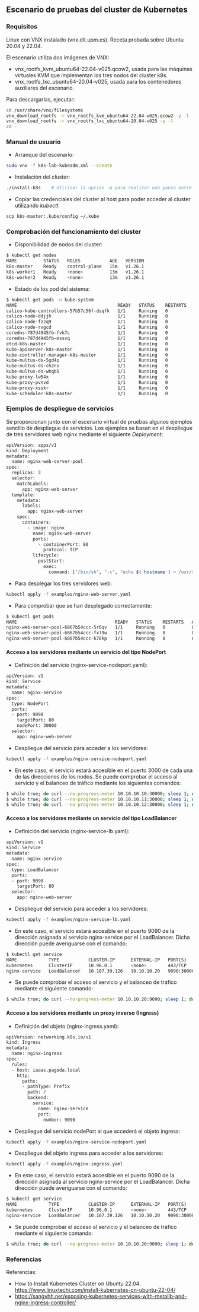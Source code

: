 ## Escenario de pruebas del cluster de Kubernetes

### Requisitos
Linux con VNX instalado (vnx.dit.upm.es). Receta probada sobre Ubuntu 20.04 y 22.04.

El escenario utiliza dos imágenes de VNX:
- vnx_rootfs_kvm_ubuntu64-22.04-v025.qcow2, usada para las máquinas virtuales KVM que implementan los tres nodos del cluster k8s.
- vnx_rootfs_lxc_ubuntu64-20.04-v025, usada para los contenedores auxiliares del escenario. 

Para descargarlas, ejecutar:
```bash
cd /usr/share/vnx/filesystems
vnx_download_rootfs -r vnx_rootfs_kvm_ubuntu64-22.04-v025.qcow2 -y -l
vnx_download_rootfs -r vnx_rootfs_lxc_ubuntu64-20.04-v025 -y -l
cd -
```

### Manual de usuario

- Arranque del escenario:
```bash
sudo vnx -f k8s-lab-kubeadm.xml --create
```
- Instalación del cluster:
```bash
./install-k8s    # Utilizar la opción -p para realizar una pausa entre los distintos pasos de la instalación
```
- Copiar las credenciales del cluster al host para poder acceder al cluster utilizando *kubectl*:
```bash
scp k8s-master:.kube/config ~/.kube
```

### Comprobación del funcionamiento del cluster
- Disponibilidad de nodos del cluster:
```bash
$ kubectl get nodes
NAME          STATUS   ROLES           AGE   VERSION
k8s-master    Ready    control-plane   15m   v1.26.1
k8s-worker1   Ready    <none>          13m   v1.26.1
k8s-worker2   Ready    <none>          13m   v1.26.1
```
- Estado de los pod del sistema:
```bash
$ kubectl get pods -n kube-system
NAME                                      READY   STATUS    RESTARTS   AGE
calico-kube-controllers-57b57c56f-dsqfk   1/1     Running   0          35m
calico-node-ddjjh                         1/1     Running   0          35m
calico-node-fzzq9                         1/1     Running   0          35m
calico-node-rvgcd                         1/1     Running   0          35m
coredns-787d4945fb-fvk7c                  1/1     Running   0          37m
coredns-787d4945fb-mssvq                  1/1     Running   0          37m
etcd-k8s-master                           1/1     Running   0          37m
kube-apiserver-k8s-master                 1/1     Running   0          37m
kube-controller-manager-k8s-master        1/1     Running   0          37m
kube-multus-ds-5gd4p                      1/1     Running   0          34m
kube-multus-ds-ch2ns                      1/1     Running   0          34m
kube-multus-ds-whqb5                      1/1     Running   0          34m
kube-proxy-lw54x                          1/1     Running   0          37m
kube-proxy-pvnvd                          1/1     Running   0          35m
kube-proxy-xsskr                          1/1     Running   0          36m
kube-scheduler-k8s-master                 1/1     Running   0          37m
```
### Ejemplos de despliegue de servicios
Se proporcionan junto con el escenario virtual de pruebas algunos ejemplos sencillo de despliegue de servicios. Los ejemplos se basan en el despliegue de tres servidores web nginx mediante el siguiente *Deployment*:
```bash
apiVersion: apps/v1
kind: Deployment
metadata:
  name: nginx-web-server-pool
spec:
  replicas: 3
  selector:
    matchLabels:
      app: nginx-web-server
  template:
    metadata:
      labels:
        app: nginx-web-server
    spec:
      containers:
        - image: nginx
          name: nginx-web-server
          ports:
            - containerPort: 80
              protocol: TCP
          lifecycle:
            postStart:
              exec:
                command: ["/bin/sh", "-c", "echo $( hostname ) > /usr/share/nginx/html/index.html"]
```
- Para desplegar los tres servidores web: 
```bash
kubectl apply -f examples/nginx-web-server.yaml 
```
- Para comprobar que se han desplegado correctamente: 
```bash
$ kubectl get pods
NAME                                     READY   STATUS    RESTARTS   AGE
nginx-web-server-pool-6867b54ccc-5r6qv   1/1     Running   0          80m
nginx-web-server-pool-6867b54ccc-fx79w   1/1     Running   0          80m
nginx-web-server-pool-6867b54ccc-k78kp   1/1     Running   0          80m
```

#### Acceso a los servidores mediante un servicio del tipo NodePort
- Definición del servicio (nginx-service-nodeport.yaml):
```bash
apiVersion: v1
kind: Service
metadata:
  name: nginx-service
spec:
  type: NodePort
  ports:
  - port: 9090
    targetPort: 80
    nodePort: 30000
  selector:
    app: nginx-web-server
```
- Despliegue del servicio para acceder a los servidores:
```bash
kubectl apply -f examples/nginx-service-nodeport.yaml
```
- En este caso, el servicio estará accesible en el puerto 3000 de cada una de las direcciones de los nodos. Se puede comprobar el acceso al servicio y el balanceo de tráfico mediante los siguientes comandos:
```bash
$ while true; do curl --no-progress-meter 10.10.10.10:30000; sleep 1; done    # Acceso a través de nodo k8s-master
$ while true; do curl --no-progress-meter 10.10.10.11:30000; sleep 1; done    # Acceso a través de nodo k8s-worker1
$ while true; do curl --no-progress-meter 10.10.10.12:30000; sleep 1; done    # Acceso a través de nodo k8s-worker2
```
#### Acceso a los servidores mediante un servicio del tipo LoadBalancer
- Definición del servicio (nginx-service-lb.yaml):
```bash
apiVersion: v1
kind: Service
metadata:
  name: nginx-service
spec:
  type: LoadBalancer
  ports:
  - port: 9090
    targetPort: 80
  selector:
    app: nginx-web-server
```
- Despliegue del servicio para acceder a los servidores:
```bash
kubectl apply -f examples/nginx-service-lb.yaml
```
- En este caso, el servicio estará accesible en el puerto 9090 de la dirección asignada al servicio nginx-service por el LoadBalancer. Dicha dirección puede averiguarse con el comando:
```bash
$ kubectl get service
NAME            TYPE           CLUSTER-IP      EXTERNAL-IP   PORT(S)          AGE
kubernetes      ClusterIP      10.96.0.1       <none>        443/TCP          5h2m
nginx-service   LoadBalancer   10.107.39.126   10.10.10.20   9090:30000/TCP   3h
```
- Se puede comprobar el acceso al servicio y el balanceo de tráfico mediante el siguiente comando:
```bash
$ while true; do curl --no-progress-meter 10.10.10.20:9090; sleep 1; done
```

#### Acceso a los servidores mediante un proxy inverso (Ingress)
- Definición del objeto (nginx-ingress.yaml):
```bash
apiVersion: networking.k8s.io/v1
kind: Ingress
metadata:
  name: nginx-ingress
spec:
  rules:
  - host: iaaas.pagoda.local
    http:
      paths:
      - pathType: Prefix
        path: /
        backend:
          service:
            name: nginx-service
            port:
              number: 9090
```
- Despliegue del servicio nodePort al que accederá el objeto ingress:
```bash
kubectl apply -f examples/nginx-service-nodeport.yaml
```
- Despliegue del objeto ingress para acceder a los servidores:
```bash
kubectl apply -f examples/nginx-ingress.yaml
```
- En este caso, el servicio estará accesible en el puerto 9090 de la dirección asignada al servicio nginx-service por el LoadBalancer. Dicha dirección puede averiguarse con el comando:
```bash
$ kubectl get service
NAME            TYPE           CLUSTER-IP      EXTERNAL-IP   PORT(S)          AGE
kubernetes      ClusterIP      10.96.0.1       <none>        443/TCP          5h2m
nginx-service   LoadBalancer   10.107.39.126   10.10.10.20   9090:30000/TCP   3h
```
- Se puede comprobar el acceso al servicio y el balanceo de tráfico mediante el siguiente comando:
```bash
$ while true; do curl --no-progress-meter 10.10.10.20:9090; sleep 1; done
```
### Referencias

Referencias:
- How to Install Kubernetes Cluster on Ubuntu 22.04. https://www.linuxtechi.com/install-kubernetes-on-ubuntu-22-04/
- https://sangvhh.net/exposing-kubernetes-services-with-metallb-and-nginx-ingress-controller/

